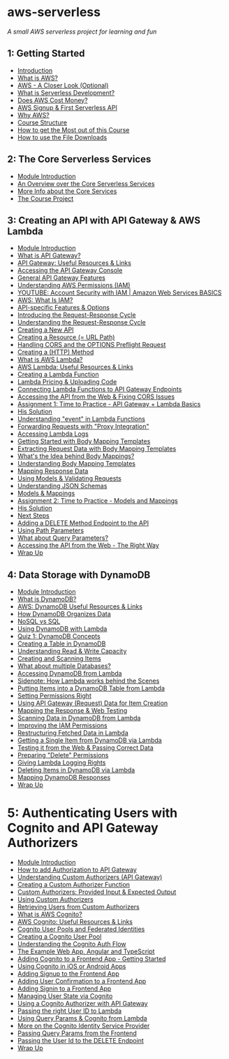 # aws-serverless
*A small AWS serverless project for learning and fun*

## 1: Getting Started

* [Introduction](https://www.udemy.com/aws-serverless-a-complete-introduction/learn/v4/t/lecture/7275232?start=0)
* [What is AWS?](https://www.udemy.com/aws-serverless-a-complete-introduction/learn/v4/t/lecture/7275236?start=0)
* [AWS - A Closer Look (Optional)](https://www.udemy.com/aws-serverless-a-complete-introduction/learn/v4/t/lecture/7214768?start=0)
* [What is Serverless Development?](https://www.udemy.com/aws-serverless-a-complete-introduction/learn/v4/t/lecture/7275818?start=0)
* [Does AWS Cost Money?](https://www.udemy.com/aws-serverless-a-complete-introduction/learn/v4/t/lecture/7221444?start=0)
* [AWS Signup & First Serverless API](https://www.udemy.com/aws-serverless-a-complete-introduction/learn/v4/t/lecture/7214772?start=0)
* [Why AWS?](https://www.udemy.com/aws-serverless-a-complete-introduction/learn/v4/t/lecture/7275242?start=0)
* [Course Structure](https://www.udemy.com/aws-serverless-a-complete-introduction/learn/v4/t/lecture/7275826?start=0)
* [How to get the Most out of this Course](https://www.udemy.com/aws-serverless-a-complete-introduction/learn/v4/t/lecture/7271100?start=0)
* [How to use the File Downloads](https://www.udemy.com/aws-serverless-a-complete-introduction/learn/v4/t/lecture/7228510?start=0)

## 2: The Core Serverless Services

* [Module Introduction](https://www.udemy.com/aws-serverless-a-complete-introduction/learn/v4/t/lecture/7275250?start=0)
* [An Overview over the Core Serverless Services](https://www.udemy.com/aws-serverless-a-complete-introduction/learn/v4/t/lecture/7275842?start=0)
* [More Info about the Core Services](https://www.udemy.com/aws-serverless-a-complete-introduction/learn/v4/t/lecture/7214806?start=0)
* [The Course Project](https://www.udemy.com/aws-serverless-a-complete-introduction/learn/v4/t/lecture/7275866?start=0)

## 3: Creating an API with API Gateway & AWS Lambda

* [Module Introduction](https://www.udemy.com/aws-serverless-a-complete-introduction/learn/v4/t/lecture/7275252?start=0)
* [What is API Gateway?](https://www.udemy.com/aws-serverless-a-complete-introduction/learn/v4/t/lecture/7275254?start=0)
* [API Gateway: Useful Resources & Links](https://www.udemy.com/aws-serverless-a-complete-introduction/learn/v4/t/lecture/7220612?start=0)
* [Accessing the API Gateway Console](https://www.udemy.com/aws-serverless-a-complete-introduction/learn/v4/t/lecture/7275256?start=0)
* [General API Gateway Features](https://www.udemy.com/aws-serverless-a-complete-introduction/learn/v4/t/lecture/7275874?start=0)
* [Understanding AWS Permissions (IAM)](https://www.udemy.com/aws-serverless-a-complete-introduction/learn/v4/t/lecture/7220660?start=0)
* [YOUTUBE: Account Security with IAM | Amazon Web Services BASICS](https://youtu.be/9CKsX6MOPDQ)
* [AWS: What Is IAM?](http://docs.aws.amazon.com/IAM/latest/UserGuide/introduction.html)
* [API-specific Features & Options](https://www.udemy.com/aws-serverless-a-complete-introduction/learn/v4/t/lecture/7275882?start=0)
* [Introducing the Request-Response Cycle](https://www.udemy.com/aws-serverless-a-complete-introduction/learn/v4/t/lecture/7275888?start=0)
* [Understanding the Request-Response Cycle](https://www.udemy.com/aws-serverless-a-complete-introduction/learn/v4/t/lecture/7275898?start=0)
* [Creating a New API](https://www.udemy.com/aws-serverless-a-complete-introduction/learn/v4/t/lecture/7275902?start=0)
* [Creating a Resource (= URL Path)](https://www.udemy.com/aws-serverless-a-complete-introduction/learn/v4/t/lecture/7275910?start=0)
* [Handling CORS and the OPTIONS Preflight Request](https://www.udemy.com/aws-serverless-a-complete-introduction/learn/v4/t/lecture/7275916?start=0)
* [Creating a (HTTP) Method](https://www.udemy.com/aws-serverless-a-complete-introduction/learn/v4/t/lecture/7275924?start=0)
* [What is AWS Lambda?](https://www.udemy.com/aws-serverless-a-complete-introduction/learn/v4/t/lecture/7275930?start=0)
* [AWS Lambda: Useful Resources & Links](https://www.udemy.com/aws-serverless-a-complete-introduction/learn/v4/t/lecture/7220630?start=0)
* [Creating a Lambda Function](https://www.udemy.com/aws-serverless-a-complete-introduction/learn/v4/t/lecture/7275942?start=0)
* [Lambda Pricing & Uploading Code](https://www.udemy.com/aws-serverless-a-complete-introduction/learn/v4/t/lecture/7220722?start=0)
* [Connecting Lambda Functions to API Gateway Endpoints](https://www.udemy.com/aws-serverless-a-complete-introduction/learn/v4/t/lecture/7275948?start=0)
* [Accessing the API from the Web & Fixing CORS Issues](https://www.udemy.com/aws-serverless-a-complete-introduction/learn/v4/t/lecture/7275966?start=0)
* [Assignment 1: Time to Practice - API Gateway + Lambda Basics](https://www.udemy.com/aws-serverless-a-complete-introduction/learn/v4/t/practice/432)
* [His Solution](https://www.udemy.com/aws-serverless-a-complete-introduction/learn/v4/t/practice/432/instructor-solution)
* [Understanding "event" in Lambda Functions](https://www.udemy.com/aws-serverless-a-complete-introduction/learn/v4/t/lecture/7275980?start=0)
* [Forwarding Requests with "Proxy Integration"](https://www.udemy.com/aws-serverless-a-complete-introduction/learn/v4/t/lecture/7275982?start=0)
* [Accessing Lambda Logs](https://www.udemy.com/aws-serverless-a-complete-introduction/learn/v4/t/lecture/7275992?start=0)
* [Getting Started with Body Mapping Templates](https://www.udemy.com/aws-serverless-a-complete-introduction/learn/v4/t/lecture/7275998?start=0)
* [Extracting Request Data with Body Mapping Templates](https://www.udemy.com/aws-serverless-a-complete-introduction/learn/v4/t/lecture/7276000?start=0)
* [What's the Idea behind Body Mappings?](https://www.udemy.com/aws-serverless-a-complete-introduction/learn/v4/t/lecture/7276006?start=0)
* [Understanding Body Mapping Templates](https://www.udemy.com/aws-serverless-a-complete-introduction/learn/v4/t/lecture/7220824?start=0)
* [Mapping Response Data](https://www.udemy.com/aws-serverless-a-complete-introduction/learn/v4/t/lecture/7276038?start=0)
* [Using Models & Validating Requests](https://www.udemy.com/aws-serverless-a-complete-introduction/learn/v4/t/lecture/7276052?start=0)
* [Understanding JSON Schemas](https://www.udemy.com/aws-serverless-a-complete-introduction/learn/v4/t/lecture/7221128?start=0)
* [Models & Mappings](https://www.udemy.com/aws-serverless-a-complete-introduction/learn/v4/t/lecture/7276058?start=0)
* [Assignment 2: Time to Practice - Models and Mappings](https://www.udemy.com/aws-serverless-a-complete-introduction/learn/v4/t/practice/434)
* [His Solution](https://www.udemy.com/aws-serverless-a-complete-introduction/learn/v4/t/practice/434/instructor-solution)
* [Next Steps](https://www.udemy.com/aws-serverless-a-complete-introduction/learn/v4/t/lecture/7276066?start=0)
* [Adding a DELETE Method Endpoint to the API](https://www.udemy.com/aws-serverless-a-complete-introduction/learn/v4/t/lecture/7276082?start=0)
* [Using Path Parameters](https://www.udemy.com/aws-serverless-a-complete-introduction/learn/v4/t/lecture/7276096?start=0)
* [What about Query Parameters?](https://www.udemy.com/aws-serverless-a-complete-introduction/learn/v4/t/lecture/7221138?start=0)
* [Accessing the API from the Web - The Right Way](https://www.udemy.com/aws-serverless-a-complete-introduction/learn/v4/t/lecture/7276116?start=0)
* [Wrap Up](https://www.udemy.com/aws-serverless-a-complete-introduction/learn/v4/t/lecture/7276126?start=0)

## 4: Data Storage with DynamoDB

* [Module Introduction](https://www.udemy.com/aws-serverless-a-complete-introduction/learn/v4/t/lecture/7221150?start=0)
* [What is DynamoDB?](https://www.udemy.com/aws-serverless-a-complete-introduction/learn/v4/t/lecture/7224708?start=0)
* [AWS: DynamoDB Useful Resources & Links](https://www.udemy.com/aws-serverless-a-complete-introduction/learn/v4/t/lecture/7224736?start=0)
* [How DynamoDB Organizes Data](https://www.udemy.com/aws-serverless-a-complete-introduction/learn/v4/t/lecture/7224714?start=0)
* [NoSQL vs SQL](https://www.udemy.com/aws-serverless-a-complete-introduction/learn/v4/t/lecture/7224724?start=0)
* [Using DynamoDB with Lambda](https://www.udemy.com/aws-serverless-a-complete-introduction/learn/v4/t/lecture/7224728?start=0)
* [Quiz 1: DynamoDB Concepts](https://www.udemy.com/aws-serverless-a-complete-introduction/learn/v4/t/quiz/366844)
* [Creating a Table in DynamoDB](https://www.udemy.com/aws-serverless-a-complete-introduction/learn/v4/t/lecture/7228528?start=0)
* [Understanding Read & Write Capacity](https://www.udemy.com/aws-serverless-a-complete-introduction/learn/v4/t/lecture/7228534?start=0)
* [Creating and Scanning Items](https://www.udemy.com/aws-serverless-a-complete-introduction/learn/v4/t/lecture/7228538?start=0)
* [What about multiple Databases?](https://www.udemy.com/aws-serverless-a-complete-introduction/learn/v4/t/lecture/7228542?start=0)
* [Accessing DynamoDB from Lambda](https://www.udemy.com/aws-serverless-a-complete-introduction/learn/v4/t/lecture/7228544?start=0)
* [Sidenote: How Lambda works behind the Scenes](https://www.udemy.com/aws-serverless-a-complete-introduction/learn/v4/t/lecture/7228548?start=0)
* [Putting Items into a DynamoDB Table from Lambda](https://www.udemy.com/aws-serverless-a-complete-introduction/learn/v4/t/lecture/7228550?start=0)
* [Setting Permissions Right](https://www.udemy.com/aws-serverless-a-complete-introduction/learn/v4/t/lecture/7228552?start=0)
* [Using API Gateway (Request) Data for Item Creation](https://www.udemy.com/aws-serverless-a-complete-introduction/learn/v4/t/lecture/7228554?start=0)
* [Mapping the Response & Web Testing](https://www.udemy.com/aws-serverless-a-complete-introduction/learn/v4/t/lecture/7228558?start=0)
* [Scanning Data in DynamoDB from Lambda](https://www.udemy.com/aws-serverless-a-complete-introduction/learn/v4/t/lecture/7228560?start=0)
* [Improving the IAM Permissions](https://www.udemy.com/aws-serverless-a-complete-introduction/learn/v4/t/lecture/7228562?start=0)
* [Restructuring Fetched Data in Lambda](https://www.udemy.com/aws-serverless-a-complete-introduction/learn/v4/t/lecture/7228568?start=0)
* [Getting a Single Item from DynamoDB via Lambda](https://www.udemy.com/aws-serverless-a-complete-introduction/learn/v4/t/lecture/7228572?start=0)
* [Testing it from the Web & Passing Correct Data](https://www.udemy.com/aws-serverless-a-complete-introduction/learn/v4/t/lecture/7228574?start=0)
* [Preparing "Delete" Permissions](https://www.udemy.com/aws-serverless-a-complete-introduction/learn/v4/t/lecture/7228576?start=0)
* [Giving Lambda Logging Rights](https://www.udemy.com/aws-serverless-a-complete-introduction/learn/v4/t/lecture/7229216?start=0)
* [Deleting Items in DynamoDB via Lambda](https://www.udemy.com/aws-serverless-a-complete-introduction/learn/v4/t/lecture/7228580?start=0)
* [Mapping DynamoDB Responses](https://www.udemy.com/aws-serverless-a-complete-introduction/learn/v4/t/lecture/7228596?start=0)
* [Wrap Up](https://www.udemy.com/aws-serverless-a-complete-introduction/learn/v4/t/lecture/7228600?start=0)

# 5: Authenticating Users with Cognito and API Gateway Authorizers

* [Module Introduction](https://www.udemy.com/aws-serverless-a-complete-introduction/learn/v4/t/lecture/7228604?start=0)
* [How to add Authorization to API Gateway](https://www.udemy.com/aws-serverless-a-complete-introduction/learn/v4/t/lecture/7248324?start=0)
* [Understanding Custom Authorizers (API Gateway)](https://www.udemy.com/aws-serverless-a-complete-introduction/learn/v4/t/lecture/7248318?start=0)
* [Creating a Custom Authorizer Function](https://www.udemy.com/aws-serverless-a-complete-introduction/learn/v4/t/lecture/7248326?start=0)
* [Custom Authorizers: Provided Input & Expected Output](https://www.udemy.com/aws-serverless-a-complete-introduction/learn/v4/t/lecture/7248468?start=0)
* [Using Custom Authorizers](https://www.udemy.com/aws-serverless-a-complete-introduction/learn/v4/t/lecture/7248328?start=0)
* [Retrieving Users from Custom Authorizers](https://www.udemy.com/aws-serverless-a-complete-introduction/learn/v4/t/lecture/7248332?start=0)
* [What is AWS Cognito?](https://www.udemy.com/aws-serverless-a-complete-introduction/learn/v4/t/lecture/7248336?start=0)
* [AWS Cognito: Useful Resources & Links](https://www.udemy.com/aws-serverless-a-complete-introduction/learn/v4/t/lecture/7228606?start=0)
* [Cognito User Pools and Federated Identities](https://www.udemy.com/aws-serverless-a-complete-introduction/learn/v4/t/lecture/7248342?start=0)
* [Creating a Cognito User Pool]()
* [Understanding the Cognito Auth Flow]()
* [The Example Web App, Angular and TypeScript]()
* [Adding Cognito to a Frontend App - Getting Started]()
* [Using Cognito in iOS or Android Apps]()
* [Adding Signup to the Frontend App]()
* [Adding User Confirmation to a Frontend App]()
* [Adding Signin to a Frontend App]()
* [Managing User State via Cognito]()
* [Using a Cognito Authorizer with API Gateway]()
* [Passing the right User ID to Lambda]()
* [Using Query Params & Cognito from Lambda]()
* [More on the Cognito Identity Service Provider]()
* [Passing Query Params from the Frontend]()
* [Passing the User Id to the DELETE Endpoint]()
* [Wrap Up]()
